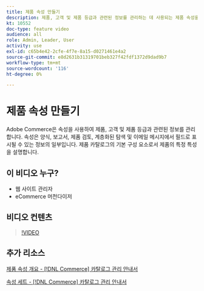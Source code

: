```yaml
---
title: 제품 속성 만들기
description: 제품, 고객 및 제품 등급과 관련된 정보를 관리하는 데 사용되는 제품 속성을 만드는 방법을 알아봅니다.
kt: 10552
doc-type: feature video
audience: all
role: Admin, Leader, User
activity: use
exl-id: c65b4e42-2cfe-4f7e-8a15-d0271461e4a2
source-git-commit: e8d2631b31319701beb327f42fdf1372d9dad9b7
workflow-type: tm+mt
source-wordcount: '116'
ht-degree: 0%

---
```


# 제품 속성 만들기

Adobe Commerce은 속성을 사용하여 제품, 고객 및 제품 등급과 관련된 정보를 관리합니다. 속성은 양식, 보고서, 제품 검토, 계층화된 탐색 및 이메일 메시지에서 필드로 표시될 수 있는 정보의 일부입니다. 제품 카탈로그의 기본 구성 요소로서 제품의 특정 특성을 설명합니다.

## 이 비디오 누구?

- 웹 사이트 관리자
- eCommerce 머천다이저

## 비디오 컨텐츠

>[!VIDEO](https://video.tv.adobe.com/v/343749?quality=12&learn=on)

## 추가 리소스

[제품 속성 개요 - [!DNL Commerce] 카탈로그 관리 안내서](https://experienceleague.adobe.com/docs/commerce-admin/catalog/product-attributes/product-attributes.html)

[속성 세트 - [!DNL Commerce] 카탈로그 관리 안내서](https://experienceleague.adobe.com/docs/commerce-admin/catalog/product-attributes/create/attribute-sets.html)
